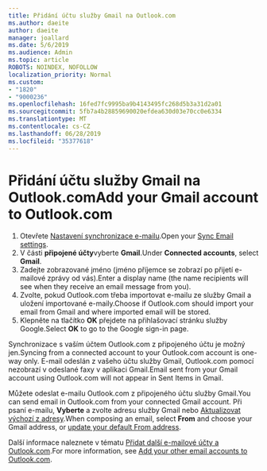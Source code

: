 ```yaml
---
title: Přidání účtu služby Gmail na Outlook.com
ms.author: daeite
author: daeite
manager: joallard
ms.date: 5/6/2019
ms.audience: Admin
ms.topic: article
ROBOTS: NOINDEX, NOFOLLOW
localization_priority: Normal
ms.custom:
- "1820"
- "9000236"
ms.openlocfilehash: 16fed7fc9995ba9b4143495fc268d5b3a31d2a01
ms.sourcegitcommit: 5fb7a4b28859690020efdea630d03e70cc0e6334
ms.translationtype: MT
ms.contentlocale: cs-CZ
ms.lasthandoff: 06/28/2019
ms.locfileid: "35377618"
---
```

# <a name="add-your-gmail-account-to-outlookcom"></a><span data-ttu-id="0580d-102">Přidání účtu služby Gmail na Outlook.com</span><span class="sxs-lookup"><span data-stu-id="0580d-102">Add your Gmail account to Outlook.com</span></span>

1. <span data-ttu-id="0580d-103">Otevřete [Nastavení synchronizace e-mailu](https://go.microsoft.com/fwlink/?linkid=875264).</span><span class="sxs-lookup"><span data-stu-id="0580d-103">Open your [Sync Email settings](https://go.microsoft.com/fwlink/?linkid=875264).</span></span>
2. <span data-ttu-id="0580d-104">V části **připojené účty**vyberte **Gmail**.</span><span class="sxs-lookup"><span data-stu-id="0580d-104">Under **Connected accounts**, select **Gmail**.</span></span>
3. <span data-ttu-id="0580d-105">Zadejte zobrazované jméno (jméno příjemce se zobrazí po přijetí e-mailové zprávy od vás).</span><span class="sxs-lookup"><span data-stu-id="0580d-105">Enter a display name (the name recipients will see when they receive an email message from you).</span></span>
4. <span data-ttu-id="0580d-106">Zvolte, pokud Outlook.com třeba importovat e-mailu ze služby Gmail a uložení importované e-maily.</span><span class="sxs-lookup"><span data-stu-id="0580d-106">Choose if Outlook.com should import your email from Gmail and where imported email will be stored.</span></span>
5. <span data-ttu-id="0580d-107">Klepněte na tlačítko **OK** přejdete na přihlašovací stránku služby Google.</span><span class="sxs-lookup"><span data-stu-id="0580d-107">Select **OK** to go to the Google sign-in page.</span></span>

<span data-ttu-id="0580d-108">Synchronizace s vaším účtem Outlook.com z připojeného účtu je možný jen.</span><span class="sxs-lookup"><span data-stu-id="0580d-108">Syncing from a connected account to your Outlook.com account is one-way only.</span></span> <span data-ttu-id="0580d-109">E-mail odeslán z vašeho účtu služby Gmail, Outlook.com pomocí nezobrazí v odeslané faxy v aplikaci Gmail.</span><span class="sxs-lookup"><span data-stu-id="0580d-109">Email sent from your Gmail account using Outlook.com will not appear in Sent Items in Gmail.</span></span>

<span data-ttu-id="0580d-110">Můžete odeslat e-mailu Outlook.com z připojeného účtu služby Gmail.</span><span class="sxs-lookup"><span data-stu-id="0580d-110">You can send email in Outlook.com from your connected Gmail account.</span></span> <span data-ttu-id="0580d-111">Při psaní e-mailu, **Vyberte** a zvolte adresu služby Gmail nebo [Aktualizovat výchozí z adresy](https://go.microsoft.com/fwlink/?linkid=875264).</span><span class="sxs-lookup"><span data-stu-id="0580d-111">When composing an email, select **From** and choose your Gmail address, or [update your default From address](https://go.microsoft.com/fwlink/?linkid=875264).</span></span>

<span data-ttu-id="0580d-112">Další informace naleznete v tématu [Přidat další e-mailové účty a Outlook.com](https://support.office.com/article/c5224df4-5885-4e79-91ba-523aa743f0ba).</span><span class="sxs-lookup"><span data-stu-id="0580d-112">For more information, see [Add your other email accounts to Outlook.com](https://support.office.com/article/c5224df4-5885-4e79-91ba-523aa743f0ba).</span></span>